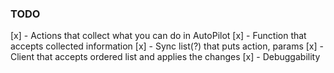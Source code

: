 ### TODO
[x] - Actions that collect what you can do in AutoPilot
[x] - Function that accepts collected information
[x] - Sync list(?) that puts action, params
[x] - Client that accepts ordered list and applies the changes
[x] - Debuggability
